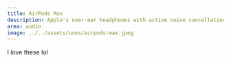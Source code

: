 ```yaml
---
title: AirPods Max
description: Apple's over-ear headphones with active noise cancellation and spatial audio.
area: audio
image: ../../assets/uses/airpods-max.jpeg
---
```


I love these lol
